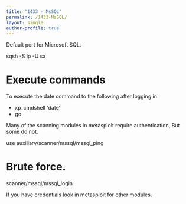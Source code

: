```yaml
---
title: "1433 - MsSQL"
permalink: /1433-MsSQL/
layout: single
author-profile: true
---
```


Default port for Microsoft SQL.

sqsh -S ip -U sa

# Execute commands

To execute the date command to the following after logging in

- xp_cmdshell 'date'
- go

Many of the scanning modules in metasploit require authentication, But some do not.
 
use auxiliary/scanner/mssql/mssql_ping

# Brute force.

scanner/mssql/mssql_login

If you have credentials look in metasploit for other modules.
